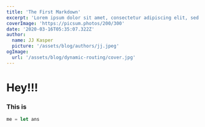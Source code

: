```yaml
---
title: 'The First Markdown'
excerpt: 'Lorem ipsum dolor sit amet, consectetur adipiscing elit, sed do eiusmod tempor incididunt ut labore et dolore magna aliqua. Praesent elementum facilisis leo vel fringilla est ullamcorper eget. At imperdiet dui accumsan sit amet nulla facilities morbi tempus.'
coverImage: 'https://picsum.photos/200/300'
date: '2020-03-16T05:35:07.322Z'
author:
  name: JJ Kasper
  picture: '/assets/blog/authors/jj.jpeg'
ogImage:
  url: '/assets/blog/dynamic-routing/cover.jpg'
---
```


# Hey!!!

### This is

```ts
me = let ans
```